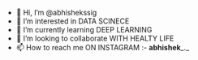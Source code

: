 - 👋 Hi, I’m @abhishekssig
- 👀 I’m interested in DATA SCINECE
- 🌱 I’m currently learning DEEP LEARNING
- 💞️ I’m looking to collaborate WITH HEALTY LIFE
- 📫 How to reach me ON INSTAGRAM :- __abhishek___._

<!---
abhishekssig/abhishekssig is a ✨ special ✨ repository because its `README.md` (this file) appears on your GitHub profile.
You can click the Preview link to take a look at your changes.
--->

